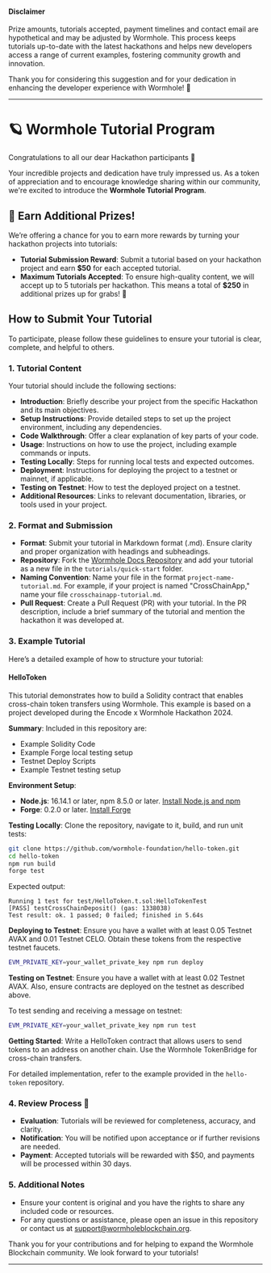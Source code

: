 
#### Disclaimer

Prize amounts, tutorials accepted, payment timelines and contact email are hypothetical and may be adjusted by Wormhole. This process keeps tutorials up-to-date with the latest hackathons and helps new developers access a range of current examples, fostering community growth and innovation.

Thank you for considering this suggestion and for your dedication in enhancing the developer experience with Wormhole! 🚀

---


# 🪐 Wormhole Tutorial Program 

Congratulations to all our dear Hackathon participants 🎉

Your incredible projects and dedication have truly impressed us. As a token of appreciation and to encourage knowledge sharing within our community, we're excited to introduce the **Wormhole Tutorial Program**. 

## 💸 Earn Additional Prizes!

We’re offering a chance for you to earn more rewards by turning your hackathon projects into tutorials:

- **Tutorial Submission Reward**: Submit a tutorial based on your hackathon project and earn **$50** for each accepted tutorial.
- **Maximum Tutorials Accepted**: To ensure high-quality content, we will accept up to 5 tutorials per hackathon. This means a total of **$250** in additional prizes up for grabs! 🎯

## How to Submit Your Tutorial

To participate, please follow these guidelines to ensure your tutorial is clear, complete, and helpful to others.

### 1. **Tutorial Content**

Your tutorial should include the following sections:

- **Introduction**: Briefly describe your project from the specific Hackathon and its main objectives.
- **Setup Instructions**: Provide detailed steps to set up the project environment, including any dependencies.
- **Code Walkthrough**: Offer a clear explanation of key parts of your code.
- **Usage**: Instructions on how to use the project, including example commands or inputs.
- **Testing Locally**: Steps for running local tests and expected outcomes.
- **Deployment**: Instructions for deploying the project to a testnet or mainnet, if applicable.
- **Testing on Testnet**: How to test the deployed project on a testnet.
- **Additional Resources**: Links to relevant documentation, libraries, or tools used in your project.

### 2. **Format and Submission**

- **Format**: Submit your tutorial in Markdown format (.md). Ensure clarity and proper organization with headings and subheadings.
- **Repository**: Fork the [Wormhole Docs Repository](https://github.com/wormhole-foundation/docs.wormhole.com/tree/main) and add your tutorial as a new file in the `tutorials/quick-start` folder.
- **Naming Convention**: Name your file in the format `project-name-tutorial.md`. For example, if your project is named "CrossChainApp," name your file `crosschainapp-tutorial.md`.
- **Pull Request**: Create a Pull Request (PR) with your tutorial. In the PR description, include a brief summary of the tutorial and mention the hackathon it was developed at.

### 3. **Example Tutorial**

Here’s a detailed example of how to structure your tutorial:

#### HelloToken

This tutorial demonstrates how to build a Solidity contract that enables cross-chain token transfers using Wormhole. This example is based on a project developed during the Encode x Wormhole Hackathon 2024.

**Summary**: 
Included in this repository are:
- Example Solidity Code
- Example Forge local testing setup
- Testnet Deploy Scripts
- Example Testnet testing setup

**Environment Setup**:
- **Node.js**: 16.14.1 or later, npm 8.5.0 or later. [Install Node.js and npm](https://docs.npmjs.com/downloading-and-installing-node-js-and-npm)
- **Forge**: 0.2.0 or later. [Install Forge](https://book.getfoundry.sh/getting-started/installation)

**Testing Locally**:
Clone the repository, navigate to it, build, and run unit tests:
```bash
git clone https://github.com/wormhole-foundation/hello-token.git
cd hello-token
npm run build
forge test
```
Expected output:
```
Running 1 test for test/HelloToken.t.sol:HelloTokenTest
[PASS] testCrossChainDeposit() (gas: 1338038)
Test result: ok. 1 passed; 0 failed; finished in 5.64s
```

**Deploying to Testnet**:
Ensure you have a wallet with at least 0.05 Testnet AVAX and 0.01 Testnet CELO. Obtain these tokens from the respective testnet faucets.

```bash
EVM_PRIVATE_KEY=your_wallet_private_key npm run deploy
```

**Testing on Testnet**:
Ensure you have a wallet with at least 0.02 Testnet AVAX. Also, ensure contracts are deployed on the testnet as described above.

To test sending and receiving a message on testnet:
```bash
EVM_PRIVATE_KEY=your_wallet_private_key npm run test
```

**Getting Started**:
Write a HelloToken contract that allows users to send tokens to an address on another chain. Use the Wormhole TokenBridge for cross-chain transfers.

For detailed implementation, refer to the example provided in the `hello-token` repository.

### 4. **Review Process** 📝

- **Evaluation**: Tutorials will be reviewed for completeness, accuracy, and clarity.
- **Notification**: You will be notified upon acceptance or if further revisions are needed.
- **Payment**: Accepted tutorials will be rewarded with $50, and payments will be processed within 30 days.

### 5. **Additional Notes**

- Ensure your content is original and you have the rights to share any included code or resources.
- For any questions or assistance, please open an issue in this repository or contact us at [support@wormholeblockchain.org](mailto:support@wormholeblockchain.org).

Thank you for your contributions and for helping to expand the Wormhole Blockchain community. We look forward to your tutorials!

---
